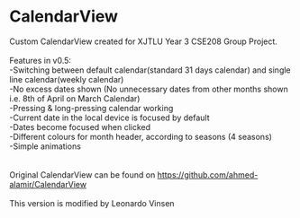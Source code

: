 # CalendarView

Custom CalendarView created for XJTLU Year 3 CSE208 Group Project. <br>
<br>
Features in v0.5: <br>
-Switching between default calendar(standard 31 days calendar) and single line calendar(weekly calendar) <br>
-No excess dates shown (No unnecessary dates from other months shown i.e. 8th of April on March Calendar) <br>
-Pressing & long-pressing calendar working <br>
-Current date in the local device is focused by default <br>
-Dates become focused when clicked <br>
-Different colours for month header, according to seasons (4 seasons) <br>
-Simple animations <br>
<br>
<br>
Original CalendarView can be found on https://github.com/ahmed-alamir/CalendarView
<br>
<br>
This version is modified by Leonardo Vinsen
